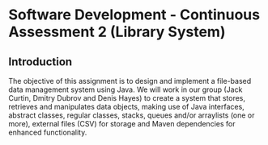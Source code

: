 # Software Development - Continuous Assessment 2 (Library System)

## **Introduction**
The objective of this assignment is to design and implement a file-based data management system using Java. We will work in our group (Jack Curtin, Dmitry Dubrov and Denis Hayes) to create a system that stores, retrieves and manipulates data objects, making use of Java interfaces, abstract classes, regular classes, stacks, queues and/or arraylists (one or more), external files (CSV) for storage and Maven dependencies for enhanced functionality.  
